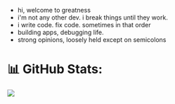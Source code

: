 
-  hi, welcome to greatness<br>
-  i'm not any other dev. i break things until they work.
-  i write code. fix code. sometimes in that order <br>
-  building apps, debugging life.
-  strong opinions, loosely held except on semicolons

# 📊 GitHub Stats:
![](https://github-readme-stats.vercel.app/api/top-langs/?username=juliotamex&theme=dark&hide_border=false&include_all_commits=false&count_private=false&layout=compact)
